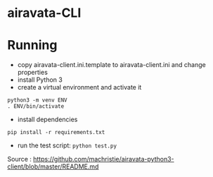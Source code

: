 # airavata-CLI

# Running

* copy airavata-client.ini.template to airavata-client.ini and change properties
* install Python 3
* create a virtual environment and activate it
```
python3 -m venv ENV
. ENV/bin/activate
```
* install dependencies
```
pip install -r requirements.txt
```
* run the test script: `python test.py`

Source : https://github.com/machristie/airavata-python3-client/blob/master/README.md
